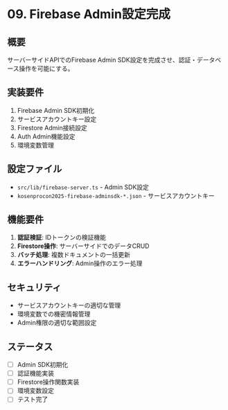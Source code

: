 # 09. Firebase Admin設定完成

## 概要
サーバーサイドAPIでのFirebase Admin SDK設定を完成させ、認証・データベース操作を可能にする。

## 実装要件
1. Firebase Admin SDK初期化
2. サービスアカウントキー設定
3. Firestore Admin接続設定
4. Auth Admin機能設定
5. 環境変数管理

## 設定ファイル
- `src/lib/firebase-server.ts` - Admin SDK設定
- `kosenprocon2025-firebase-adminsdk-*.json` - サービスアカウントキー

## 機能要件
1. **認証検証**: IDトークンの検証機能
2. **Firestore操作**: サーバーサイドでのデータCRUD
3. **バッチ処理**: 複数ドキュメントの一括更新
4. **エラーハンドリング**: Admin操作のエラー処理

## セキュリティ
- サービスアカウントキーの適切な管理
- 環境変数での機密情報管理
- Admin権限の適切な範囲設定

## ステータス
- [ ] Admin SDK初期化
- [ ] 認証機能実装
- [ ] Firestore操作関数実装
- [ ] 環境変数設定
- [ ] テスト完了
